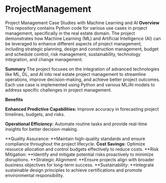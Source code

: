# ProjectManagement
Project Management Case Studies with Machine Learning and AI
**Overview**
This repository contains Python code for various use cases in project management, specifically in the real estate domain. The project demonstrates how Machine Learning (ML) and Artificial Intelligence (AI) can be leveraged to enhance different aspects of project management, including strategic planning, design and construction management, budget and schedule control, risk management, sustainability, technology integration, and change management.

**Summary**
The project focuses on the integration of advanced technologies like ML, DL, and AI into real estate project management to streamline operations, improve decision-making, and achieve better project outcomes. Each use case is implemented using Python and various ML/AI models to address specific challenges in project management.

**Benefits**

**Enhanced Predictive Capabilities:** Improve accuracy in forecasting project timelines, budgets, and risks.

**Operational Efficiency:** Automate routine tasks and provide real-time insights for better decision-making.

**Quality Assurance: **Maintain high-quality standards and ensure compliance throughout the project lifecycle.
**Cost Savings:** Optimize resource allocation and control budgets effectively to reduce costs.
**Risk Mitigation: **Identify and mitigate potential risks proactively to minimize disruptions.
**Strategic Alignment: **Ensure projects align with broader business objectives for long-term success.
**Sustainability: **Integrate sustainable design principles to achieve certifications and promote environmental responsibility.
